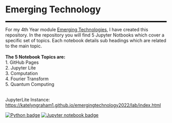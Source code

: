 # Emerging Technology
<hr style="border-top: 3px solid rgb(0, 0, 0);" />

For my 4th Year module [Emerging Technologies](https://www.gmit.ie/emerging-technologies), I have created this repository. In the repository you will find 5 Jupyter Notbooks which cover a specific set of topics. Each notebook details sub headings which are related to the main topic. 
<br><br>
<b>The 5 Notebook Topics are:</b><br>
    1. GitHub Pages<br>
    2. Jupyter Lite<br>
    3. Computation<br>
    4. Fourier Transform<br>
    5. Quantum Computing
<br><br>


JupyterLite Instance: https://katelyngraham1.github.io/emergingtechnology2022/lab/index.html

[![Python badge](https://img.shields.io/badge/language-python3-blue)](https://www.python.org/)
[![Jupyter notebook badge](https://img.shields.io/badge/Jupyter%20Notebook-orange)](https://github.com/G00378925/emerging-technologies/search?l=jupyter-notebook)<br>
